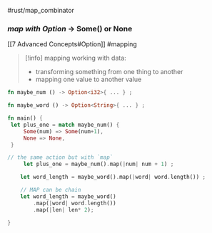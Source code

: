 #rust/map_combinator
### *map with Option* -> Some() or None
[[7 Advanced Concepts#Option]]
#mapping 

>[!info] mapping
>working with data:
>	- transforming something from one thing  to another
>	- mapping one value to another value



```rust
fn maybe_num () -> Option<i32>{ ... } ;

fn maybe_word () -> Option<String>{ ... } ;

fn main() {
 let plus_one = match maybe_num() {
	 Some(num) => Some(num+1),
	 None => None,
 }

// the same action but with `map`
	 let plus_one = maybe_num().map(|num| num + 1) ;

	let word_length = maybe_word().map(|word| word.length()) ;

	// MAP can be chain
	let word_length = maybe_word()
		.map(|word| word.length()) 
		.map(|len| len* 2);

}
```

